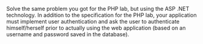Solve the same problem you got for the PHP lab, but using the ASP .NET technology. In addition to the specification for the PHP lab, your application must implement user authentication and ask the user to authenticate himself/herself prior to actually using the web application (based on an username and password saved in the database).